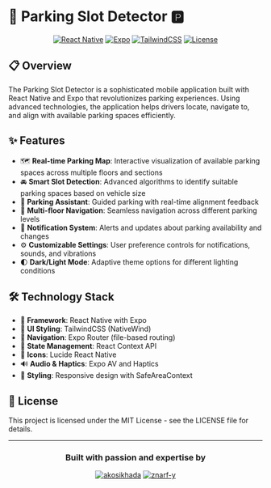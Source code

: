 # 🚗 Parking Slot Detector 🅿️

<div align="center">

[![React Native](https://img.shields.io/badge/React%20Native-0.76-blue.svg)](https://reactnative.dev/)
[![Expo](https://img.shields.io/badge/Expo-52.0-black.svg)](https://expo.dev/)
[![TailwindCSS](https://img.shields.io/badge/TailwindCSS-3.4-38bdf8.svg)](https://tailwindcss.com/)
[![License](https://img.shields.io/badge/License-MIT-yellow.svg)](https://opensource.org/licenses/MIT)

</div>

## 📋 Overview

The Parking Slot Detector is a sophisticated mobile application built with React Native and Expo that revolutionizes parking experiences. Using advanced technologies, the application helps drivers locate, navigate to, and align with available parking spaces efficiently.

## ✨ Features

- 🗺️ **Real-time Parking Map**: Interactive visualization of available parking spaces across multiple floors and sections
- 🚘 **Smart Slot Detection**: Advanced algorithms to identify suitable parking spaces based on vehicle size
- 🎯 **Parking Assistant**: Guided parking with real-time alignment feedback
- 🏢 **Multi-floor Navigation**: Seamless navigation across different parking levels
- 🔔 **Notification System**: Alerts and updates about parking availability and changes
- ⚙️ **Customizable Settings**: User preference controls for notifications, sounds, and vibrations
- 🌓 **Dark/Light Mode**: Adaptive theme options for different lighting conditions

## 🛠️ Technology Stack

- 📱 **Framework**: React Native with Expo
- 🎨 **UI Styling**: TailwindCSS (NativeWind)
- 🧭 **Navigation**: Expo Router (file-based routing)
- 🔄 **State Management**: React Context API
- 🔣 **Icons**: Lucide React Native
- 🔊 **Audio & Haptics**: Expo AV and Haptics
- 📐 **Styling**: Responsive design with SafeAreaContext

## 📜 License

This project is licensed under the MIT License - see the LICENSE file for details.

---

<div align="center">

### Built with passion and expertise by

[![akosikhada](https://img.shields.io/badge/GitHub-akosikhada-000000)](https://github.com/akosikhada)
[![znarf-y](https://img.shields.io/badge/GitHub-znarf--y-000000)](https://github.com/znarf-y)

</div>
